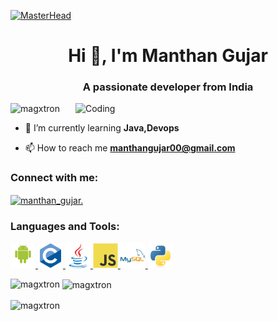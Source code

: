 [![MasterHead](https://user-images.githubusercontent.com/10498744/210012254-234538ff-d198-48aa-8964-37e6fd45d227.gif)]()
<h1 align="center">Hi 👋, I'm Manthan Gujar</h1>
<h3 align="center">A passionate developer from India</h3>
<img align="right" alt="Coding" width="400" src="https://media4.giphy.com/media/gijRRh2uNdITmPYgye/200w.gif?cid=6c09b9525ayjk6hi2y81f848klil0h8bkycmu0pbzbd34wel&ep=v1_gifs_search&rid=200w.gif&ct=g">

<p align="left"> <img src="https://komarev.com/ghpvc/?username=magxtron&label=Profile%20views&color=0e75b6&style=flat" alt="magxtron" /> </p>

- 🌱 I’m currently learning **Java,Devops**

- 📫 How to reach me **manthangujar00@gmail.com**

<h3 align="left">Connect with me:</h3>
<p align="left">
<a href="https://instagram.com/manthan_gujar." target="blank"><img align="center" src="https://raw.githubusercontent.com/rahuldkjain/github-profile-readme-generator/master/src/images/icons/Social/instagram.svg" alt="manthan_gujar." height="30" width="40" /></a>
</p>

<h3 align="left">Languages and Tools:</h3>
<p align="left"> <a href="https://developer.android.com" target="_blank" rel="noreferrer"> <img src="https://raw.githubusercontent.com/devicons/devicon/master/icons/android/android-original-wordmark.svg" alt="android" width="40" height="40"/> </a> <a href="https://www.cprogramming.com/" target="_blank" rel="noreferrer"> <img src="https://raw.githubusercontent.com/devicons/devicon/master/icons/c/c-original.svg" alt="c" width="40" height="40"/> </a> <a href="https://www.java.com" target="_blank" rel="noreferrer"> <img src="https://raw.githubusercontent.com/devicons/devicon/master/icons/java/java-original.svg" alt="java" width="40" height="40"/> </a> <a href="https://developer.mozilla.org/en-US/docs/Web/JavaScript" target="_blank" rel="noreferrer"> <img src="https://raw.githubusercontent.com/devicons/devicon/master/icons/javascript/javascript-original.svg" alt="javascript" width="40" height="40"/> </a> <a href="https://www.mysql.com/" target="_blank" rel="noreferrer"> <img src="https://raw.githubusercontent.com/devicons/devicon/master/icons/mysql/mysql-original-wordmark.svg" alt="mysql" width="40" height="40"/> </a> <a href="https://www.python.org" target="_blank" rel="noreferrer"> <img src="https://raw.githubusercontent.com/devicons/devicon/master/icons/python/python-original.svg" alt="python" width="40" height="40"/> </a> </p>

<p><img align="left" src="https://github-readme-stats.vercel.app/api/top-langs?username=magxtron&show_icons=true&locale=en&layout=compact" alt="magxtron" /></p>

<p>&nbsp;<img align="center" src="https://github-readme-stats.vercel.app/api?username=magxtron&show_icons=true&locale=en" alt="magxtron" /></p>

<p><img align="center" src="https://github-readme-streak-stats.herokuapp.com/?user=magxtron&" alt="magxtron" /></p>
